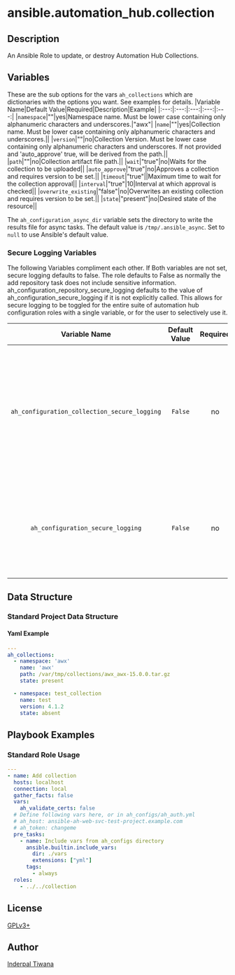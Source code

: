 # ansible.automation_hub.collection

## Description

An Ansible Role to update, or destroy Automation Hub Collections.

## Variables

These are the sub options for the vars `ah_collections` which are dictionaries with the options you want. See examples for details.
|Variable Name|Default Value|Required|Description|Example|
|:---:|:---:|:---:|:---:|:---:|
|`namespace`|""|yes|Namespace name. Must be lower case containing only alphanumeric characters and underscores.|"awx"|
|`name`|""|yes|Collection name. Must be lower case containing only alphanumeric characters and underscores.||
|`version`|""|no|Collection Version. Must be lower case containing only alphanumeric characters and underscores. If not provided and 'auto_approve' true, will be derived from the path.||
|`path`|""|no|Collection artifact file path.||
|`wait`|"true"|no|Waits for the collection to be uploaded||
|`auto_approve`|"true"|no|Approves a collection and requires version to be set.||
|`timeout`|"true"||Maximum time to wait for the collection approval||
|`interval`|"true"|10|Interval at which approval is checked||
|`overwrite_existing`|"false"|no|Overwrites an existing collection and requires version to be set.||
|`state`|"present"|no|Desired state of the resource||

The `ah_configuration_async_dir` variable sets the directory to write the results file for async tasks.
The default value is `/tmp/.ansible_async`.
Set to `null` to use Ansible's default value.

### Secure Logging Variables

The following Variables compliment each other.
If Both variables are not set, secure logging defaults to false.
The role defaults to False as normally the add repository task does not include sensitive information.
ah_configuration_repository_secure_logging defaults to the value of ah_configuration_secure_logging if it is not explicitly called. This allows for secure logging to be toggled for the entire suite of automation hub configuration roles with a single variable, or for the user to selectively use it.

|Variable Name|Default Value|Required|Description|
|:---:|:---:|:---:|:---:|
|`ah_configuration_collection_secure_logging`|`False`|no|Whether or not to include the sensitive collection role tasks in the log.  Set this value to `True` if you will be providing your sensitive values from elsewhere.|
|`ah_configuration_secure_logging`|`False`|no|This variable enables secure logging as well, but is shared across multiple roles, see above.|

## Data Structure

### Standard Project Data Structure

#### Yaml Example

```yaml
---
ah_collections:
  - namespace: 'awx'
    name: 'awx'
    path: /var/tmp/collections/awx_awx-15.0.0.tar.gz
    state: present

  - namespace: test_collection
    name: test
    version: 4.1.2
    state: absent
```

## Playbook Examples

### Standard Role Usage

```yaml
---
- name: Add collection
  hosts: localhost
  connection: local
  gather_facts: false
  vars:
    ah_validate_certs: false
  # Define following vars here, or in ah_configs/ah_auth.yml
  # ah_host: ansible-ah-web-svc-test-project.example.com
  # ah_token: changeme
  pre_tasks:
    - name: Include vars from ah_configs directory
      ansible.builtin.include_vars:
        dir: ./vars
        extensions: ["yml"]
      tags:
        - always
  roles:
    - ../../collection
```

## License

[GPLv3+](https://github.com/redhat-cop/ah_configuration#licensing)

## Author

[Inderpal Tiwana](https://github.com/inderpaltiwana/)

